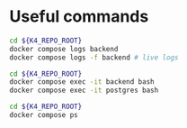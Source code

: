 # Useful commands

```zsh
cd ${K4_REPO_ROOT}
docker compose logs backend
docker compose logs -f backend # live logs
```

```zsh
cd ${K4_REPO_ROOT}
docker compose exec -it backend bash
docker compose exec -it postgres bash
```

```zsh
cd ${K4_REPO_ROOT}
docker compose ps
```
